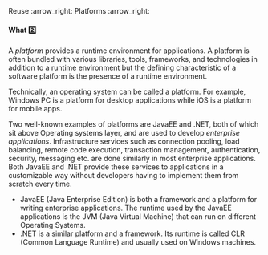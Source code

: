 <link rel="stylesheet" href="{{baseUrl}}/css/textbook.css">

<div class="website-content">

<div id="path">Reuse :arrow_right: Platforms :arrow_right:</div>

<div id="title">

#### What :two:

</div>

<div id="body">

A _platform_ provides a runtime environment for applications. A platform is often bundled with various libraries, tools, frameworks, and technologies in addition to a runtime environment but the defining characteristic of a software platform is the presence of a runtime environment.

Technically, an operating system can be called a platform. For example, Windows PC is a platform for desktop applications while iOS is a platform for mobile apps.

Two well-known examples of platforms are JavaEE and .NET, both of which sit above Operating systems layer, and are used to develop _enterprise applications_. Infrastructure services such as connection pooling, load balancing, remote code execution, transaction management, authentication, security, messaging etc. are done similarly in most <trigger for="modal:enterprise-application" trigger="click">enterprise applications</trigger>. Both JavaEE and .NET provide these services to applications in a customizable way without developers having to implement them from scratch every time.

* JavaEE (Java Enterprise Edition) is both a framework and a platform for writing enterprise applications. The runtime used by the JavaEE applications is the JVM (Java Virtual Machine) that can run on different Operating Systems.
* .NET is a similar platform and a framework. Its runtime is called CLR (Common Language Runtime) and usually used on Windows machines.

<modal title="**Enterprise Applications**" id="modal:enterprise-application">
  <include src="../../../common/definitions.md#def-enterprise-application" />
</modal>

</div>

<div id="extras">
<div>

</div>
